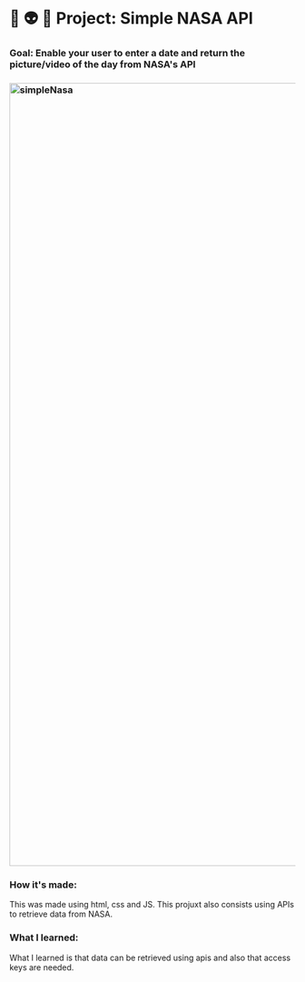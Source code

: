 # 🚀 👽 🖖 Project: Simple NASA API

### Goal: Enable your user to enter a date and return the picture/video of the day from NASA's API

### <img width="1379" alt="simpleNasa" src="https://user-images.githubusercontent.com/78456343/135721265-56597419-2ffd-4cd6-8938-739e598c38f5.png"> 
### How it's made: 
This was made using html, css and JS. This projuxt also consists using APIs to retrieve data from NASA.
### What I learned:
What I learned is that data can be retrieved using apis and also that access keys are needed. 

